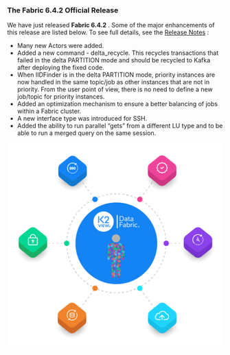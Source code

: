 ### The Fabric 6.4.2 Official Release
We have just released **Fabric 6.4.2** . Some of the major enhancements of this release are listed below. To see full details, see the [Release Notes](https://eur03.safelinks.protection.outlook.com/?url=https%3A%2F%2Fwww.k2view.com%2Fe2t%2Ftc%2FVV_gJM652WNDW5YXSdk919MMqW7-75Mp4pR95-N4KxWLmcj98JV9V4KD7CgRjCW1glZ4j89pX87W5HvjMM1st5MbW8bGWyH5fj0RQW5S-2D67p5FPZW7tMq4r7P-zq4W5bL4Cq7_sfbZW6fdP0d4JGy5gW95yXCx8PshmlW8Cp1cg2rFSJWV4YgpD3G2yd0W7F9LqZ85S-x9W330spm2S6gLnW7zzQvn4_s8tBW35xzFn3F69xxW1BtT_P5JvCJQW1PcRhb7XY-nwN16QH0ynSv_yW2n7X_W36ZmpmVTVvQz923TzVW96DWRg4FMkDBW6-p3k77HvDncW2P0_Br68Sk_9VVCQhT8nMHwyVB7qyq8PN0f0V7t49p8rVpD6W6zhD_Q5PFKfNW3Wgzpg4DYlh0W5zgyQ492PPBHW5fmXdJ8h_4_kW3CXy_B94j-WzW1wKXQp6hXJYVW26qzg-15T7B7W6mfJFy4BDTXRW6096jy3NjB9vVDF8k_56mjdrW2SB_V03r0vNpW3Ms7BP198JHqW44SbLq1XW_Q8W7Jh1zp5tKrCLW1V9kHQ3KM8pPVT78q57YNdX-W3fJRdj3tnYHtW3XCBgL4k3QCWW74FCQy15w8_DW5tDCkB6Q_NdgW8s0ZLM95r81rW70GB-F2JRglXW51BMTv5XKK6QW78fjDy7CHPZqW471wtL55wDD5Mr5y1C5Z7L-V59wLB59hkftW6ZRsSc4ZXzmHW97zVGc3blwQ0W8kBN8w1mL_MTW4NTSBw5lb7z1W75TKgW5VCl_8N8Q5KRLMG0kTW6NhcQy311ZvrW6ql1-w79MtPxW2F-BKX4k9NspW5KVqVM64dc0hW208vH47SHfQKW7ggjt-8h5vFFVpdfTD6X9bZ3W5X-_hz8cyx7qW6xhYDc87qX0HW5NZMxL7FXhdGW4hPjKw3qQBDVW3MJyy02DZshSW1HZS8C3ZlW15W8mnB-t3n8dbnMN_jfQwywT-W59JV4s5NHMLfW4Nrpwp18vFF7W2v2KdG1_PMwFVMFkMt3S1l1DN7PvK1-XW-DRW57--bc3ffRwdN1jDjSLbMHWS318F1&data=04|01|lion.brotzky%40k2view.com|6021f7e4647449de562f08d8f4370a15|994f176e677549549f9e0c719b5e9ca0|1|0|637527864521020308|Unknown|TWFpbGZsb3d8eyJWIjoiMC4wLjAwMDAiLCJQIjoiV2luMzIiLCJBTiI6Ik1haWwiLCJXVCI6Mn0%3D|1000&sdata=XRXzv%2BxKzkUUZ%2FGu39etpqkZMU3xyInqgsvRHIsV77w%3D&reserved=0) :
- Many new Actors were added.
- Added a new command - delta_recycle. This recycles  transactions that failed in the delta PARTITION mode and should be recycled to Kafka after deploying the fixed code.
- When IIDFinder is in the delta PARTITION mode, priority instances are now handled in the same topic/job as other instances that are not in priority.
       From the user point of view, there is no need to define a new job/topic for priority instances.   
- Added an optimization mechanism     to ensure a better balancing of jobs within a Fabric cluster.
- A new interface type was introduced for SSH.
- Added the ability to run parallel “gets” from a different LU type and to be able to run a merged     query on the same session.

![image](images/use_cases.png)
